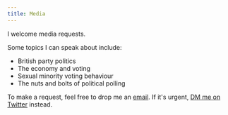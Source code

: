 ```yaml
---
title: Media
---
```


I welcome media requests.

Some topics I can speak about include:

- British party politics
- The economy and voting
- Sexual minority voting behaviour
- The nuts and bolts of political polling

To make a request, feel free to drop me an [email](mailto:jack.bailey@manchester.ac.uk). If it's urgent, [DM me on Twitter](https://twitter.com/messages/compose?recipient_id=21787305&text=Hi!) instead.